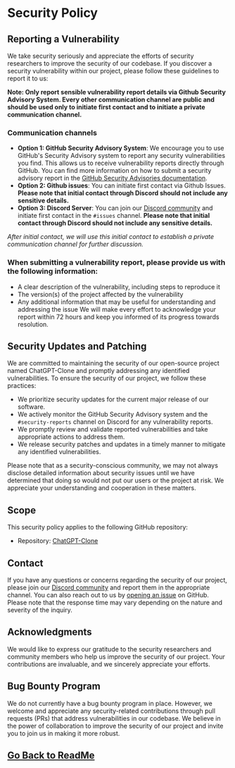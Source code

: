 # Security Policy

## Reporting a Vulnerability
We take security seriously and appreciate the efforts of security researchers to improve the security of our codebase. 
If you discover a security vulnerability within our project, please follow these guidelines to report it to us:

**Note: Only report sensible vulnerability report details via Github Security Advisory System. Every other communication channel are public and should be used only to initiate first contact and to initiate a private communication channel.**

### Communication channels
  - **Option 1: GitHub Security Advisory System**: We encourage you to use GitHub's Security Advisory system to report any security vulnerabilities you find. This allows us to receive vulnerability reports directly through GitHub. You can find more information on how to submit a security advisory report in the [GitHub Security Advisories documentation](https://docs.github.com/en/code-security/getting-started-with-security-vulnerability-alerts/about-github-security-advisories).
  - **Option 2: Github issues**: You can initiate first contact via Github Issues. **Please note that initial contact through Discord should not include any sensitive details.** 
  - **Option 3: Discord Server**: You can join our [Discord community](https://discord.gg/5rbRxn4uME) and initiate first contact in the `#issues` channel. **Please note that initial contact through Discord should not include any sensitive details.** 

_After initial contact, we will use this initial contact to establish a private communication channel for further discussion._


### When submitting a vulnerability report, please provide us with the following information:
  - A clear description of the vulnerability, including steps to reproduce it
  - The version(s) of the project affected by the vulnerability
  - Any additional information that may be useful for understanding and addressing the issue
We will make every effort to acknowledge your report within 72 hours and keep you informed of its progress towards resolution.


## Security Updates and Patching
We are committed to maintaining the security of our open-source project named ChatGPT-Clone and promptly addressing any identified vulnerabilities. To ensure the security of our project, we follow these practices:
  - We prioritize security updates for the current major release of our software.
  - We actively monitor the GitHub Security Advisory system and the `#security-reports` channel on Discord for any vulnerability reports.
  - We promptly review and validate reported vulnerabilities and take appropriate actions to address them.
  - We release security patches and updates in a timely manner to mitigate any identified vulnerabilities.

Please note that as a security-conscious community, we may not always disclose detailed information about security issues until we have determined that doing so would not put our users or the project at risk. We appreciate your understanding and cooperation in these matters.

## Scope
This security policy applies to the following GitHub repository:
- Repository: [ChatGPT-Clone](https://github.com/danny-avila/chatgpt-clone)

## Contact
If you have any questions or concerns regarding the security of our project, please join our [Discord community](https://discord.gg/NGaa9RPCft) and report them in the appropriate channel. 
You can also reach out to us by [opening an issue](https://github.com/danny-avila/chatgpt-clone/issues/new) on GitHub.
Please note that the response time may vary depending on the nature and severity of the inquiry.

## Acknowledgments
We would like to express our gratitude to the security researchers and community members who help us improve the security of our project. Your contributions are invaluable, and we sincerely appreciate your efforts.

## Bug Bounty Program
We do not currently have a bug bounty program in place. However, we welcome and appreciate any security-related contributions through pull requests (PRs) that address vulnerabilities in our codebase. 
We believe in the power of collaboration to improve the security of our project and invite you to join us in making it more robust.

##

## [Go Back to ReadMe](README.md)
